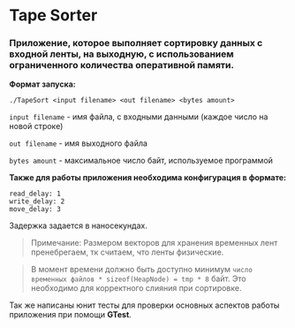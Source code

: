 # Tape Sorter
### Приложение, которое выполняет сортировку данных с входной ленты, на выходную, с использованием ограниченного количества оперативной памяти.

**Формат запуска:**

`./TapeSort <input filename> <out filename> <bytes amount>`

`input filename` - имя файла, с входными данными (каждое число на новой строке)

`out filename` - имя выходного файла

`bytes amount` - максимальное число байт, используемое программой

**Также для работы приложения необходима конфигурация в формате:**

```
read_delay: 1
write_delay: 2
move_delay: 3
```

Задержка задается в наносекундах.

> Примечание:
> Размером векторов для хранения временных лент пренебрегаем, тк считаем, что ленты физические. 

> В момент времени должно быть доступно минимум `число временных файлов * sizeof(HeapNode) = tmp * 8` байт. 
> Это необходимо для корректного слияния при сортировке. 

Так же написаны юнит тесты для проверки основных аспектов работы приложения при помощи **GTest**.
